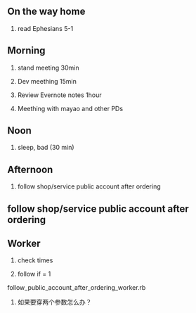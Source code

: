 ## On the way home 

1. read Ephesians 5-1

## Morning 

1. stand meeting 30min

2. Dev meething 15min

3. Review Evernote notes 1hour

4. Meething with mayao and other PDs


## Noon

1. sleep, bad (30 min)

## Afternoon

1. follow shop/service public account after ordering




## follow shop/service public account after ordering


## Worker

1. check times 

2. follow if = 1

follow_public_account_after_ordering_worker.rb

1. 如果要穿两个参数怎么办？
